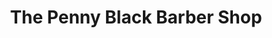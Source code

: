 ---
title: "The Penny Black Barber Shop"
url: /haywards-heath/the-penny-black-barber-shop/
shop: Friseur
---